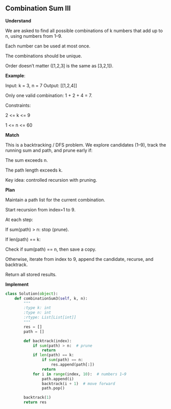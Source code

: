 ## Combination Sum III
**Understand**

We are asked to find all possible combinations of k numbers that add up to n, using numbers from 1–9.

Each number can be used at most once.

The combinations should be unique.

Order doesn’t matter ([1,2,3] is the same as [3,2,1]).

**Example**:

Input: k = 3, n = 7
Output: [[1,2,4]]


Only one valid combination: 1 + 2 + 4 = 7.

Constraints:

2 <= k <= 9

1 <= n <= 60

**Match**

This is a backtracking / DFS problem.
We explore candidates (1–9), track the running sum and path, and prune early if:

The sum exceeds n.

The path length exceeds k.

Key idea: controlled recursion with pruning.

**Plan**

Maintain a path list for the current combination.

Start recursion from index=1 to 9.

At each step:

If sum(path) > n: stop (prune).

If len(path) == k:

Check if sum(path) == n, then save a copy.

Otherwise, iterate from index to 9, append the candidate, recurse, and backtrack.

Return all stored results.

**Implement**
```py
class Solution(object):
    def combinationSum3(self, k, n):
        """
        :type k: int
        :type n: int
        :rtype: List[List[int]]
        """
        res = []
        path = []

        def backtrack(index):
            if sum(path) > n:  # prune
                return
            if len(path) == k:
                if sum(path) == n:
                    res.append(path[:])
                return
            for i in range(index, 10):  # numbers 1–9
                path.append(i)
                backtrack(i + 1)  # move forward
                path.pop()

        backtrack(1)
        return res
```